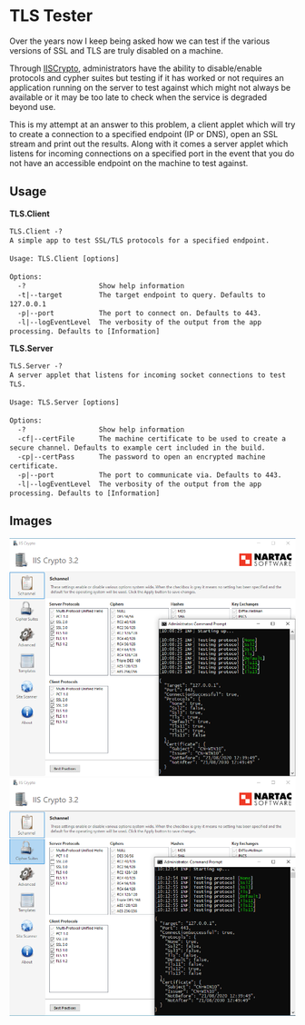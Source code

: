# TLS Tester
Over the years now I keep being asked how we can test if the various versions of SSL and TLS are truly
disabled on a machine. 

Through [IISCrypto](https://www.nartac.com/Products/IISCrypto/), administrators have the ability to
disable/enable protocols and cypher suites but testing if it has worked or not requires an application
running on the server to test against which might not always be available or it may be too late to check
when the service is degraded beyond use.

This is my attempt at an answer to this problem, a client applet which will try to create a connection
to a specified endpoint (IP or DNS), open an SSL stream and print out the results.
Along with it comes a server applet which listens for incoming connections on a specified port in the event
that you do not have an accessible endpoint on the machine to test against.

## Usage
**TLS.Client**
```
TLS.Client -?
A simple app to test SSL/TLS protocols for a specified endpoint.

Usage: TLS.Client [options]

Options:
  -?                  Show help information
  -t|--target         The target endpoint to query. Defaults to 127.0.0.1
  -p|--port           The port to connect on. Defaults to 443.
  -l|--logEventLevel  The verbosity of the output from the app processing. Defaults to [Information]
```

**TLS.Server**
```
TLS.Server -?
A server applet that listens for incoming socket connections to test TLS.

Usage: TLS.Server [options]

Options:
  -?                  Show help information
  -cf|--certFile      The machine certificate to be used to create a secure channel. Defaults to example cert included in the build.
  -cp|--certPass      The password to open an encrypted machine certificate.
  -p|--port           The port to communicate via. Defaults to 443.
  -l|--logEventLevel  The verbosity of the output from the app processing. Defaults to [Information]
```

## Images
![Before](/before.png?raw=true "Before")
![After](/after.png?raw=true "After")
